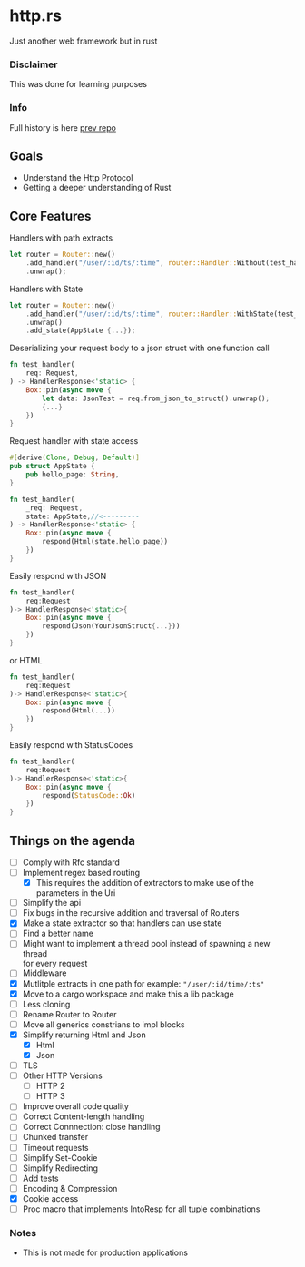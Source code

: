 # http.rs


Just another web framework but in rust
### Disclaimer
This was done for learning purposes

### Info 
Full history is here [prev repo](https://github.com/vuoz/http.rs)

## Goals
* Understand the Http Protocol  
* Getting a deeper understanding of Rust  

## Core Features

Handlers with path extracts  

```rust
let router = Router::new()
    .add_handler("/user/:id/ts/:time", router::Handler::Without(test_handler))
    .unwrap();
```

Handlers with State  

```rust
let router = Router::new()
    .add_handler("/user/:id/ts/:time", router::Handler::WithState(test_handler))
    .unwrap()
    .add_state(AppState {...});
```


Deserializing your request body to a json struct with one function call
 
```rust
fn test_handler(
    req: Request,
) -> HandlerResponse<'static> {
    Box::pin(async move {
        let data: JsonTest = req.from_json_to_struct().unwrap();
        {...}
    })
}
```

Request handler with state access

```rust
#[derive(Clone, Debug, Default)]
pub struct AppState {
    pub hello_page: String,
}

fn test_handler(
    _req: Request,
    state: AppState,//<---------
) -> HandlerResponse<'static> {
    Box::pin(async move {
        respond(Html(state.hello_page))
    })
}
```
Easily respond with JSON

```rust
fn test_handler(
    req:Request
)-> HandlerResponse<'static>{
    Box::pin(async move {
        respond(Json(YourJsonStruct{...}))
    })
}
```
or HTML
```rust
fn test_handler(
    req:Request
)-> HandlerResponse<'static>{
    Box::pin(async move {
        respond(Html(...))
    })
}
```

Easily respond with StatusCodes
```rust
fn test_handler(
    req:Request
)-> HandlerResponse<'static>{
    Box::pin(async move {
        respond(StatusCode::Ok)
    })
}
```

## Things on the agenda  
* [ ] Comply with Rfc standard
* [ ] Implement regex based routing  
    *  [x] This requires the addition of extractors to make use of the parameters in the Uri  
* [ ] Simplify the api  
* [ ] Fix bugs in the recursive addition and traversal of Routers   
* [x] Make a state extractor so that handlers can use state  
*  [ ] Find a better name  
*  [ ] Might want to implement a thread pool instead of spawning a new thread  
for every request  
* [ ] Middleware  
* [x]  Mutlitple extracts in one path for example: ```"/user/:id/time/:ts"```
*  [x] Move to a cargo workspace and make this a lib package
*  [ ] Less cloning
*  [ ] Rename Router to Router
*  [ ] Move all generics constrians to impl blocks
*  [x] Simplify returning Html and Json
    * [x] Html 
    * [x] Json  
* [ ] TLS
* [ ] Other HTTP Versions
   * [ ] HTTP 2
   * [ ] HTTP 3
* [ ] Improve overall code quality
* [ ] Correct Content-length handling 
* [ ] Correct Connnection: close handling
* [ ] Chunked transfer
* [ ] Timeout requests
* [ ] Simplify Set-Cookie
* [ ] Simplify Redirecting
* [ ] Add tests
* [ ] Encoding & Compression
* [x] Cookie access
* [ ] Proc macro that implements IntoResp for all tuple combinations

### Notes
* This is not made for production applications
